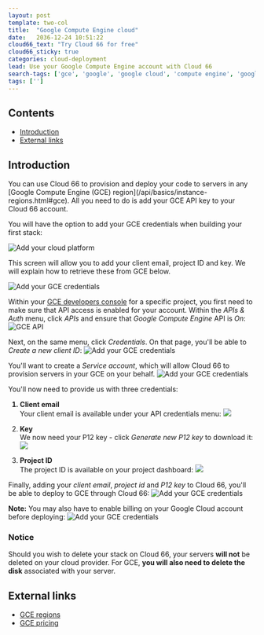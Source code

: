 ```yaml
---
layout: post
template: two-col
title:  "Google Compute Engine cloud"
date:   2036-12-24 10:51:22
cloud66_text: "Try Cloud 66 for free"
cloud66_sticky: true
categories: cloud-deployment
lead: Use your Google Compute Engine account with Cloud 66
search-tags: ['gce', 'google', 'google cloud', 'compute engine', 'google compute engine']
tags: ['']
---
```


<h2>Contents</h2>
<ul class="page-toc">
	<li>
		<a href="#intro">Introduction</a>
	</li>
	<li>
		<a href="#external">External links</a>
	</li>
</ul>

<h2 id="activation">Introduction</h2>
You can use Cloud 66 to provision and deploy your code to servers in any [Google Compute Engine (GCE) region](/api/basics/instance-regions.html#gce). All you need to do is add your GCE API key to your Cloud 66 account.

You will have the option to add your GCE credentials when building your first stack:

![Add your cloud platform](http://cdn.cloud66.com/images/help/cloud_connect.png)

This screen will allow you to add your client email, project ID and key. We will explain how to retrieve these from GCE below.

![Add your GCE credentials](http://cdn.cloud66.com/images/help/gce_add.png)

Within your [GCE developers console](https://console.developers.google.com/project) for a specific project, you first need to make sure that API access is enabled for your account. Within the _APIs & Auth_ menu, click _APIs_ and ensure that _Google Compute Engine_ API is _On_:
![GCE API](http://cdn.cloud66.com/images/help/gce_api.png)

Next, on the same menu, click _Credentials_. On that page, you'll be able to _Create a new client ID_:
![Add your GCE credentials](http://cdn.cloud66.com/images/help/gce_new_client.png)

You'll want to create a _Service account_, which will allow Cloud 66 to provision servers in your GCE on your behalf.
![Add your GCE credentials](http://cdn.cloud66.com/images/help/gce_create_service_account.png)

You'll now need to provide us with three credentials:

<ol>
<b><li>Client email</li></b>
Your client email is available under your API credentials menu:
<img src="http://cdn.cloud66.com/images/help/gce_email.png">

<b><li>Key</li></b>
We now need your P12 key - click <i>Generate new P12 key</i> to download it:
<img src="http://cdn.cloud66.com/images/help/gce_p12.png">

<b><li>Project ID</li></b>
The project ID is available on your project dashboard:
<img src="http://cdn.cloud66.com/images/help/gce_project_id.png">
</ol>

Finally, adding your _client email_, _project id_ and _P12 key_ to Cloud 66, you'll be able to deploy to GCE through Cloud 66:
![Add your GCE credentials](http://cdn.cloud66.com/images/help/gce_deploy.png)

<b>Note:</b> You may also have to enable billing on your Google Cloud account before deploying:
![Add your GCE credentials](http://cdn.cloud66.com/images/help/gce_billing.png)

<div class="notice notice-warning">
    <h3>Notice</h3>
    <p>Should you wish to delete your stack on Cloud 66, your servers <b>will not</b> be deleted on your cloud provider. For GCE, <b>you will also need to delete the disk</b> associated with your server.</p>
</div>

<h2 id="external">External links</h2>
<ul>
	<li><a href="https://developers.google.com/compute/docs/zones#available" target="_blank">GCE regions</a></li>
	<li><a href="https://cloud.google.com/products/compute-engine/#pricing" target="_blank">GCE pricing</a></li>
</ul>
